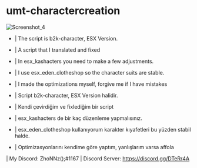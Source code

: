 # umt-charactercreation
 
![Screenshot_4](https://user-images.githubusercontent.com/52080900/90655530-5d5c2a80-e24a-11ea-9a85-6024400b5743.png)





- | The script is b2k-character, ESX Version.
- | A script that I translated and fixed
- | In esx_kashacters you need to make a few adjustments.
- | I use esx_eden_clotheshop so the character suits are stable.
- | I made the optimizations myself, forgive me if I have mistakes

- | Script b2k-character, ESX Version halidir.
- | Kendi çevirdiğim ve fixlediğim bir script
- | esx_kashacters de bir kaç düzenleme yapmalısınız.
- | esx_eden_clotheshop kullanıyorum karakter kıyafetleri bu yüzden stabil halde.
- | Optimizasyonlarını kendime göre yaptım, yanlışlarım varsa affola



|   My Discord:         ZhoNNz();#1167
|   Discord Server:   https://discord.gg/DTeRr4A
